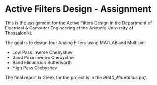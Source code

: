# Active Filters Design - Assignment

This is the assignment for the Active Filters Design in the Department of Electrical & Computer Engineering of the Aristotle University of Thessaloniki. 

The goal is to design four Analog Filters using MATLAB and Multisim: 

* Low Pass Inverse Chebyshev
* Band Pass Inverse Chebyshev
* Band Elimination Butterworth 
* High Pass Chebyshev

The final report in Greek for the project is in the _9040_Mouratidis.pdf_. 



